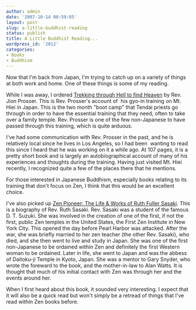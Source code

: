 ```yaml
---
author: admin
date: '2007-10-14 00:59:05'
layout: post
slug: a-little-buddhist-reading
status: publish
title: A Little Buddhist Reading...
wordpress_id: '2012'
categories:
- Books
- Buddhism
---
```

Now that I'm back from Japan, I'm trying to catch up on a variety of things at both work and home. One of these things is some of my reading.

While I was away, I ordered <a href="http://www.lulu.com/content/1160588">Trekking through Hell to find Heaven</a> by Rev. Jion Prosser. This is Rev. Prosser's account of  his gyo-in training on Mt. Hiei in Japan. This is the two month "boot camp" that Tendai priests go through in order to have the essential training that they need, often to take over a family temple. Rev. Prosser is one of the few non-Japanese to have passed through this training, which is quite arduous.

I've had some communication with Rev. Prosser in the past, and he is relatively local since he lives in Los Angeles, so I had been  wanting to read this since I heard that he was working on it a while ago. At 107 pages, it is a pretty short book and is largely an autobiographical account of many of his experiences and thoughts during the training. Having just visited Mt. Hiei recently, I recognized quite a few of the places there that he mentions.

For those interested in Japanese Buddhism, especially books relating to its training that don't focus on Zen, I think that this would be an excellent choice.

I've also picked up <a href="http://www.amazon.com/Zen-Pioneer-Works-Fuller-Sasaki/dp/1593761708">Zen Pioneer: The Life &amp; Works of Ruth Fuller Sasaki</a>. This is a biography of Rev. Ruth Sasaki. Rev. Sasaki was a student of the famous D. T. Suzuki. She was involved in the creation of one of the first, if not the first, public Zen temples in the United States, the First Zen Institute in New York City. This opened the day before Pearl Harbor was attacked. After the war, she was briefly married to her zen teacher (the other Rev. Sasaki), who died, and she then went to live and study in Japan. She was one of the first non-Japanese to be ordained within Zen and definitely the first Western woman to be ordained. Later in life, she went to Japan and was the abbess of Daitoku-ji Temple in Kyoto, Japan. She was a mentor to Gary Snyder, who wrote the foreward to the book, and the mother-in-law to Alan Watts. It is thought that much of his initial contact with Zen was through her and the events around her.

When I first heard about this book, it sounded very interesting. I expect that it will also be a quick read but won't simply be a retread of things that I've read within Zen books before.
